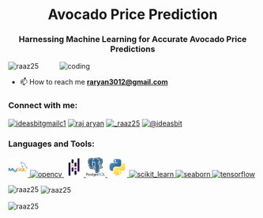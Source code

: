 <h1 align="center"> Avocado Price Prediction</h1>
<h3 align="center">Harnessing Machine Learning for Accurate Avocado Price Predictions</h3>

<img align="right" alt="coding" width="400" src="https://encrypted-tbn0.gstatic.com/images?q=tbn:ANd9GcR3ewcJWhKR9d7FrgzE1asMhpxsIvcqy7xmNqUmNigj&s">

<p align="left"> <img src="https://komarev.com/ghpvc/?username=raaz25&label=Profile%20views&color=0e75b6&style=flat" alt="raaz25" /> </p>

- 📫 How to reach me **raryan3012@gmail.com**

<h3 align="left">Connect with me:</h3>
<p align="left">
<a href="https://twitter.com/ideasbitgmailc1" target="blank"><img align="center" src="https://raw.githubusercontent.com/rahuldkjain/github-profile-readme-generator/master/src/images/icons/Social/twitter.svg" alt="ideasbitgmailc1" height="30" width="40" /></a>
<a href="https://linkedin.com/in/raj aryan" target="blank"><img align="center" src="https://raw.githubusercontent.com/rahuldkjain/github-profile-readme-generator/master/src/images/icons/Social/linked-in-alt.svg" alt="raj aryan" height="30" width="40" /></a>
<a href="https://instagram.com/_raaz25" target="blank"><img align="center" src="https://raw.githubusercontent.com/rahuldkjain/github-profile-readme-generator/master/src/images/icons/Social/instagram.svg" alt="_raaz25" height="30" width="40" /></a>
<a href="https://medium.com/@ideasbit" target="blank"><img align="center" src="https://raw.githubusercontent.com/rahuldkjain/github-profile-readme-generator/master/src/images/icons/Social/medium.svg" alt="@ideasbit" height="30" width="40" /></a>
</p>

<h3 align="left">Languages and Tools:</h3>
<p align="left"> <a href="https://www.mysql.com/" target="_blank" rel="noreferrer"> <img src="https://raw.githubusercontent.com/devicons/devicon/master/icons/mysql/mysql-original-wordmark.svg" alt="mysql" width="40" height="40"/> </a> <a href="https://opencv.org/" target="_blank" rel="noreferrer"> <img src="https://www.vectorlogo.zone/logos/opencv/opencv-icon.svg" alt="opencv" width="40" height="40"/> </a> <a href="https://pandas.pydata.org/" target="_blank" rel="noreferrer"> <img src="https://raw.githubusercontent.com/devicons/devicon/2ae2a900d2f041da66e950e4d48052658d850630/icons/pandas/pandas-original.svg" alt="pandas" width="40" height="40"/> </a> <a href="https://www.postgresql.org" target="_blank" rel="noreferrer"> <img src="https://raw.githubusercontent.com/devicons/devicon/master/icons/postgresql/postgresql-original-wordmark.svg" alt="postgresql" width="40" height="40"/> </a> <a href="https://www.python.org" target="_blank" rel="noreferrer"> <img src="https://raw.githubusercontent.com/devicons/devicon/master/icons/python/python-original.svg" alt="python" width="40" height="40"/> </a> <a href="https://scikit-learn.org/" target="_blank" rel="noreferrer"> <img src="https://upload.wikimedia.org/wikipedia/commons/0/05/Scikit_learn_logo_small.svg" alt="scikit_learn" width="40" height="40"/> </a> <a href="https://seaborn.pydata.org/" target="_blank" rel="noreferrer"> <img src="https://seaborn.pydata.org/_images/logo-mark-lightbg.svg" alt="seaborn" width="40" height="40"/> </a> <a href="https://www.tensorflow.org" target="_blank" rel="noreferrer"> <img src="https://www.vectorlogo.zone/logos/tensorflow/tensorflow-icon.svg" alt="tensorflow" width="40" height="40"/> </a> </p>

<p><img align="left" src="https://github-readme-stats.vercel.app/api/top-langs?username=raaz25&show_icons=true&locale=en&layout=compact" alt="raaz25" /></p>

<p>&nbsp;<img align="center" src="https://github-readme-stats.vercel.app/api?username=raaz25&show_icons=true&locale=en" alt="raaz25" /></p>

<p><img align="center" src="https://github-readme-streak-stats.herokuapp.com/?user=raaz25&" alt="raaz25" /></p>
